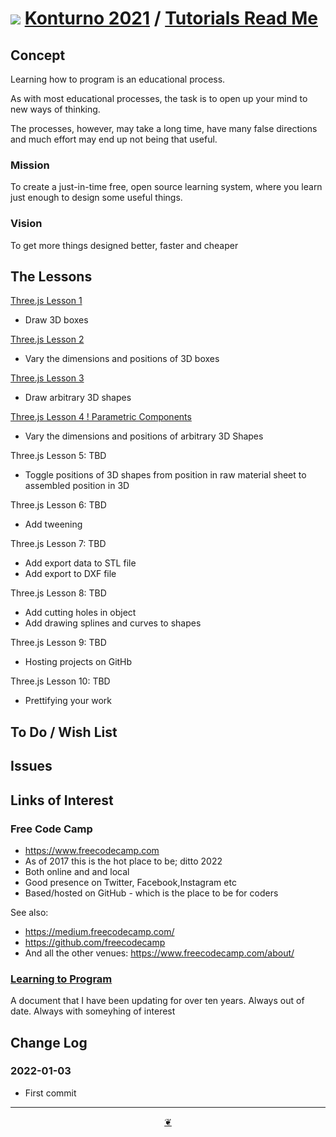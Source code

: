 # [![](https://pushme-pullyou.github.io/tootoo-2021/lib/assets/icons/mark-github.svg )](https://github.com/konturno/konturno.github.io/ "Source code on GitHub" ) [Konturno 2021]( https://kionturno.github.io/ "Home page" ) / [Tutorials Read Me]( https://konturno.github.io/#tutorials/README.md)


<!--@@@
<div class=iframe-resize ><iframe src=https://konturno.github.io/tutorials/threejs-lesson-01/threejs-lesson-01.html height=100% width=100% ></iframe></div>
_"Tutorials" in a resizable window. One finger to rotate. Two to zoom._
## Full Screen: [Tutorials]( https://konturno.github.io/tutorials/ )
@@@-->



## Concept


Learning how to program is an educational process.

As with most educational processes, the task is to open up your mind to new ways of thinking.

The processes, however, may take a long time, have many false directions and much effort may end up not being that useful.

### Mission
<!-- a statement of a rationale, applicable now as well as in the future -->

To create a just-in-time free, open source learning system, where you learn just enough to design some useful things.

### Vision
<!--  a descriptive picture of a desired future state -->

To get more things designed better, faster and cheaper

## The Lessons

[Three.js Lesson 1]( http://konturno.github.io/#tutorials/threejs-lesson-01/ )

* Draw 3D boxes

[Three.js Lesson 2]( http://konturno.github.io/tutorials/threejs-lesson-02/ )

* Vary the dimensions and positions of 3D boxes

[Three.js Lesson 3]( http://konturno.github.io/tutorials/threejs-lesson-03/ )

* Draw arbitrary 3D shapes

[Three.js Lesson 4 ! Parametric Components]( http://konturno.github.io/tutorials/threejs-lesson-04/ )

* Vary the dimensions and positions of arbitrary 3D Shapes

Three.js Lesson 5: TBD

* Toggle positions of 3D shapes from position in raw material sheet to assembled position in 3D

Three.js Lesson 6: TBD

* Add tweening

Three.js Lesson 7: TBD

* Add export data to STL file
* Add export to DXF file

Three.js Lesson 8: TBD

* Add cutting holes in object
* Add drawing splines and curves to shapes

Three.js Lesson 9: TBD

* Hosting projects on GitHb

Three.js Lesson 10: TBD

* Prettifying your work



## To Do / Wish List


## Issues


## Links of Interest

### Free Code Camp

* https://www.freecodecamp.com
* As of 2017 this is the hot place to be; ditto 2022
* Both online and and local
* Good presence on Twitter, Facebook,Instagram etc
* Based/hosted on GitHub - which is the place to be for coders

See also:
* https://medium.freecodecamp.com/
* https://github.com/freecodecamp
* And all the other venues: https://www.freecodecamp.com/about/


### [Learning to Program]( https://docs.google.com/document/d/1qSn_HibbOF-giNUv9OHf4eeUSo9rU2bRSTATQEL8Y0M/edit?usp=sharing )

A document that I have been updating for over ten years. Always out of date. Always with someyhing of interest



## Change Log


### 2022-01-03

* First commit


***

<center title="Hello! Click me to go up to the top" ><a class=aDingbat href=javascript:window.scrollTo(0,0);> ❦ </a></center>
